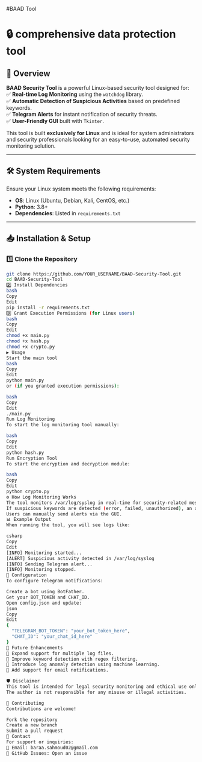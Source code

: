 #BAAD Tool
# 🔒  comprehensive data protection tool

## 📌 Overview  
**BAAD Security Tool** is a powerful Linux-based security tool designed for:  
✅ **Real-time Log Monitoring** using the `watchdog` library.  
✅ **Automatic Detection of Suspicious Activities** based on predefined keywords.  
✅ **Telegram Alerts** for instant notification of security threats.  
✅ **User-Friendly GUI** built with `Tkinter`.  

This tool is built **exclusively for Linux** and is ideal for system administrators and security professionals looking for an easy-to-use, automated security monitoring solution.  

---

## 🛠️ System Requirements  
Ensure your Linux system meets the following requirements:  
- **OS**: Linux (Ubuntu, Debian, Kali, CentOS, etc.)  
- **Python**: 3.8+  
- **Dependencies**: Listed in `requirements.txt`  

---

## 📥 Installation & Setup  

### 1️⃣ **Clone the Repository**  
```bash
git clone https://github.com/YOUR_USERNAME/BAAD-Security-Tool.git
cd BAAD-Security-Tool
2️⃣ Install Dependencies
bash
Copy
Edit
pip install -r requirements.txt
3️⃣ Grant Execution Permissions (for Linux users)
bash
Copy
Edit
chmod +x main.py
chmod +x hash.py
chmod +x crypto.py
▶️ Usage
Start the main tool
bash
Copy
Edit
python main.py
or (if you granted execution permissions):

bash
Copy
Edit
./main.py
Run Log Monitoring
To start the log monitoring tool manually:

bash
Copy
Edit
python hash.py
Run Encryption Tool
To start the encryption and decryption module:

bash
Copy
Edit
python crypto.py
⚙️ How Log Monitoring Works
The tool monitors /var/log/syslog in real-time for security-related messages.
If suspicious keywords are detected (error, failed, unauthorized), an alert is sent to Telegram.
Users can manually send alerts via the GUI.
📊 Example Output
When running the tool, you will see logs like:

csharp
Copy
Edit
[INFO] Monitoring started...
[ALERT] Suspicious activity detected in /var/log/syslog
[INFO] Sending Telegram alert...
[INFO] Monitoring stopped.
🔧 Configuration
To configure Telegram notifications:

Create a bot using BotFather.
Get your BOT_TOKEN and CHAT_ID.
Open config.json and update:
json
Copy
Edit
{
  "TELEGRAM_BOT_TOKEN": "your_bot_token_here",
  "CHAT_ID": "your_chat_id_here"
}
🚀 Future Enhancements
🔹 Expand support for multiple log files.
🔹 Improve keyword detection with regex filtering.
🔹 Introduce log anomaly detection using machine learning.
🔹 Add support for email notifications.

🛡️ Disclaimer
This tool is intended for legal security monitoring and ethical use only.
The author is not responsible for any misuse or illegal activities.

🤝 Contributing
Contributions are welcome!

Fork the repository
Create a new branch
Submit a pull request
📧 Contact
For support or inquiries:
📩 Email: baraa.sahmoud02@gmail.com
🔗 GitHub Issues: Open an issue


